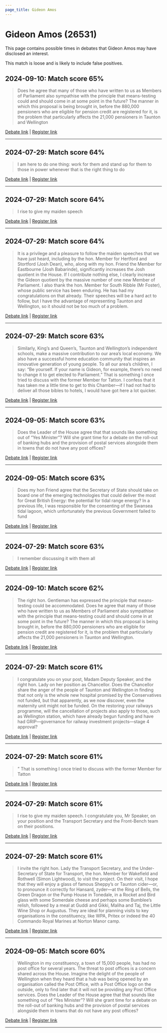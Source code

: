 ```yaml
---
page_title: Gideon Amos
---
```


# Gideon Amos  (26531)

This page contains possible times in debates that Gideon Amos may have disclosed an interest.

This match is loose and is likely to include false positives. 



## 2024-09-10: Match score 65%

>Does he agree that many of those who have written to us as Members of Parliament also sympathise with the principle that means-testing could and should come in at some point in the future? The manner in which this proposal is being brought in, before the 880,000 pensioners who are eligible for pension credit are registered for it, is the problem that particularly affects the 21,000 pensioners in Taunton and Wellington

[Debate link](https://www.theyworkforyou.com/debates/?id=2024-09-10a.757.5) | [Register link](https://www.theyworkforyou.com/mp/26531/register)


---



## 2024-07-29: Match score 64%

>I am here to do one thing: work for them and stand up for them to those in power whenever that is the right thing to do

[Debate link](https://www.theyworkforyou.com/debates/?id=2024-07-29c.1090.1) | [Register link](https://www.theyworkforyou.com/mp/26531/register)


---



## 2024-07-29: Match score 64%

>I rise to give my maiden speech

[Debate link](https://www.theyworkforyou.com/debates/?id=2024-07-29c.1090.1) | [Register link](https://www.theyworkforyou.com/mp/26531/register)


---



## 2024-07-29: Match score 64%

>It is a privilege and a pleasure to follow the maiden speeches that we have just heard, including by the hon. Member for Hertford and Stortford (Josh Dean), who, along with my hon. Friend the Member for Eastbourne (Josh Babarinde), significantly increases the Josh quotient in the House. If I contribute nothing else, I clearly increase the Gideon quotient by the massive number of one new Member of Parliament. I also thank the hon. Member for South Ribble (Mr Foster), whose public service has been enduring. He has had my congratulations on that already. Their speeches will be a hard act to follow, but I have the advantage of representing Taunton and Wellington, so it should not be too much of a problem.

[Debate link](https://www.theyworkforyou.com/debates/?id=2024-07-29c.1090.1) | [Register link](https://www.theyworkforyou.com/mp/26531/register)


---



## 2024-07-29: Match score 63%

>Similarly, King’s and Queen’s, Taunton and Wellington’s independent schools, make a massive contribution to our area’s local economy. We also have a successful home education community that inspires an innovative generation of young people. To all our area’s children, I say: “Be yourself. If your name is Gideon, for example, there’s no need to change it to get elected to Parliament.” That is something I once tried to discuss with the former Member for Tatton. I confess that it has taken me a little time to get to this Chamber—if I had not had to deliver all those bibles to hotels, I would have got here a lot quicker.

[Debate link](https://www.theyworkforyou.com/debates/?id=2024-07-29c.1090.1) | [Register link](https://www.theyworkforyou.com/mp/26531/register)


---



## 2024-09-05: Match score 63%

>Does the Leader of the House agree that that sounds like something out of “Yes Minister”? Will she grant time for a debate on the roll-out of banking hubs and the provision of postal services alongside them in towns that do not have any post offices?

[Debate link](https://www.theyworkforyou.com/debates/?id=2024-09-05b.447.4) | [Register link](https://www.theyworkforyou.com/mp/26531/register)


---



## 2024-09-05: Match score 63%

>Does my hon Friend agree that the Secretary of State should take on board one of the emerging technologies that could deliver the most for Great British Energy: the potential for tidal range energy? In a previous life, I was responsible for the consenting of the Swansea tidal lagoon, which unfortunately the previous Government failed to fund

[Debate link](https://www.theyworkforyou.com/debates/?id=2024-09-05b.472.2) | [Register link](https://www.theyworkforyou.com/mp/26531/register)


---



## 2024-07-29: Match score 63%

>I remember discussing it with them all

[Debate link](https://www.theyworkforyou.com/debates/?id=2024-07-29c.1090.1) | [Register link](https://www.theyworkforyou.com/mp/26531/register)


---



## 2024-09-10: Match score 62%

>The right hon. Gentleman has expressed the principle that means-testing could be accommodated. Does he agree that many of those who have written to us as Members of Parliament also sympathise with the principle that means-testing could and should come in at some point in the future? The manner in which this proposal is being brought in, before the 880,000 pensioners who are eligible for pension credit are registered for it, is the problem that particularly affects the 21,000 pensioners in Taunton and Wellington.

[Debate link](https://www.theyworkforyou.com/debates/?id=2024-09-10a.757.5) | [Register link](https://www.theyworkforyou.com/mp/26531/register)


---



## 2024-07-29: Match score 61%

>I congratulate you on your post, Madam Deputy Speaker, and the right hon. Lady on her position as Chancellor. Does the Chancellor share the anger of the people of Taunton and Wellington in finding that not only is the whole new hospital promised by the Conservatives not funded, but that apparently, as we now discover, even the maternity unit might not be funded. On the restoring your railways programme, will the cancellation of projects also apply to those, such as Wellington station, which have already begun funding and have had GRIP—governance for railway investment projects—stage 4 approval?

[Debate link](https://www.theyworkforyou.com/debates/?id=2024-07-29c.1068.2) | [Register link](https://www.theyworkforyou.com/mp/26531/register)


---



## 2024-07-29: Match score 61%

>” That is something I once tried to discuss with the former Member for Tatton

[Debate link](https://www.theyworkforyou.com/debates/?id=2024-07-29c.1090.1) | [Register link](https://www.theyworkforyou.com/mp/26531/register)


---



## 2024-07-29: Match score 61%

>I rise to give my maiden speech. I congratulate you, Mr Speaker, on your position and the Transport Secretary and the Front-Bench team on their positions.

[Debate link](https://www.theyworkforyou.com/debates/?id=2024-07-29c.1090.1) | [Register link](https://www.theyworkforyou.com/mp/26531/register)


---



## 2024-07-29: Match score 61%

>I invite the right hon. Lady the Transport Secretary, and the Under-Secretary of State for Transport, the hon. Member for Wakefield and Rothwell (Simon Lightwood), to visit the project. On their visit, I hope that they will enjoy a glass of famous Sheppy’s or Taunton cider—or, to pronounce it correctly for Hansard, zyder—at the Ring of Bells, the Green Dragon or the Pump House in Tonedale, in a Rocket and Bird glass with some Somerdale cheese and perhaps some Bumblee’s relish, followed by a meal at Guddi and Gikki, Maliha and Taj, the Little Wine Shop or Augustus. They are ideal for planning visits to key organisations in the constituency, like WPA, Pritex or indeed the 40 Commando Royal Marines at Norton Manor camp.

[Debate link](https://www.theyworkforyou.com/debates/?id=2024-07-29c.1090.1) | [Register link](https://www.theyworkforyou.com/mp/26531/register)


---



## 2024-09-05: Match score 60%

>Wellington in my constituency, a town of 15,000 people, has had no post office for several years. The threat to post offices is a concern shared across the House. Imagine the delight of the people of Wellington when they heard that a hub was being opened by an organisation called the Post Office, with a Post Office logo on the outside, only to find later that it will not be providing any Post Office services. Does the Leader of the House agree that that sounds like something out of “Yes Minister”? Will she grant time for a debate on the roll-out of banking hubs and the provision of postal services alongside them in towns that do not have any post offices?

[Debate link](https://www.theyworkforyou.com/debates/?id=2024-09-05b.447.4) | [Register link](https://www.theyworkforyou.com/mp/26531/register)


---

